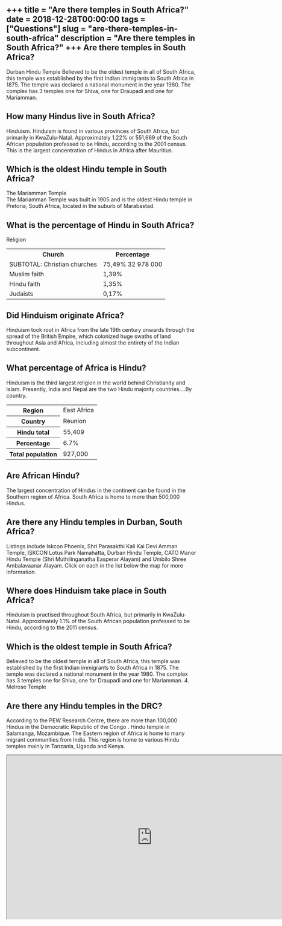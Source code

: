 +++
title = "Are there temples in South Africa?"
date = 2018-12-28T00:00:00
tags = ["Questions"]
slug = "are-there-temples-in-south-africa"
description = "Are there temples in South Africa?"
+++
Are there temples in South Africa?
----------------------------------

Durban Hindu Temple Believed to be the oldest temple in all of South Africa, this temple was established by the first Indian immigrants to South Africa in 1875. The temple was declared a national monument in the year 1980. The complex has 3 temples one for Shiva, one for Draupadi and one for Mariamman.

How many Hindus live in South Africa?
-------------------------------------

Hinduism. Hinduism is found in various provinces of South Africa, but primarily in KwaZulu-Natal. Approximately 1.22% or 551,669 of the South African population professed to be Hindu, according to the 2001 census. This is the largest concentration of Hindus in Africa after Mauritius.

Which is the oldest Hindu temple in South Africa?
-------------------------------------------------

The Mariamman Temple  
The Mariamman Temple was built in 1905 and is the oldest Hindu temple in Pretoria, South Africa, located in the suburb of Marabastad.

What is the percentage of Hindu in South Africa?
------------------------------------------------

Religion

<table><tr><th>Church</th><th>Percentage</th></tr><tr><td>SUBTOTAL: Christian churches</td><td>75,49% 32 978 000</td></tr><tr><td>Muslim faith</td><td>1,39%</td></tr><tr><td>Hindu faith</td><td>1,35%</td></tr><tr><td>Judaists</td><td>0,17%</td></tr></table>

Did Hinduism originate Africa?
------------------------------

Hinduism took root in Africa from the late 19th century onwards through the spread of the British Empire, which colonized huge swaths of land throughout Asia and Africa, including almost the entirety of the Indian subcontinent.

What percentage of Africa is Hindu?
-----------------------------------

Hinduism is the third largest religion in the world behind Christianity and Islam. Presently, India and Nepal are the two Hindu majority countries….By country.

<table><tr><th>Region</th><td>East Africa</td></tr><tr><th>Country</th><td>Réunion</td></tr><tr><th>Hindu total</th><td>55,409</td></tr><tr><th>Percentage</th><td>6.7%</td></tr><tr><th>Total population</th><td>927,000</td></tr></table>

Are African Hindu?
------------------

The largest concentration of Hindus in the continent can be found in the Southern region of Africa. South Africa is home to more than 500,000 Hindus.

Are there any Hindu temples in Durban, South Africa?
----------------------------------------------------

Listings include Iskcon Phoenix, Shri Parasakthi Kali Kai Devi Amman Temple, ISKCON Lotus Park Namahatta, Durban Hindu Temple, CATO Manor Hindu Temple (Shri Muthilinganatha Easperar Alayam) and Umbilo Shree Ambalavaanar Alayam. Click on each in the list below the map for more information.

Where does Hinduism take place in South Africa?
-----------------------------------------------

Hinduism is practised throughout South Africa, but primarily in KwaZulu-Natal. Approximately 1.1% of the South African population professed to be Hindu, according to the 2011 census.

Which is the oldest temple in South Africa?
-------------------------------------------

Believed to be the oldest temple in all of South Africa, this temple was established by the first Indian immigrants to South Africa in 1875. The temple was declared a national monument in the year 1980. The complex has 3 temples one for Shiva, one for Draupadi and one for Mariamman. 4. Melrose Temple

Are there any Hindu temples in the DRC?
---------------------------------------

According to the PEW Research Centre, there are more than 100,000 Hindus in the Democratic Republic of the Congo . Hindu temple in Salamanga, Mozambique. The Eastern region of Africa is home to many migrant communities from India. This region is home to various Hindu temples mainly in Tanzania, Uganda and Kenya.

<iframe allow="accelerometer; autoplay; clipboard-write; encrypted-media; gyroscope; picture-in-picture" allowfullscreen="" class="__youtube_prefs__  epyt-is-override  no-lazyload" data-no-lazy="1" data-origheight="433" data-origwidth="770" data-skipgform_ajax_framebjll="" height="433" id="_ytid_25753" loading="lazy" src="https://www.youtube.com/embed/hn2tlshCjtg?enablejsapi=1&autoplay=0&cc_load_policy=0&cc_lang_pref=&iv_load_policy=1&loop=0&modestbranding=0&rel=1&fs=1&playsinline=0&autohide=2&theme=dark&color=red&controls=1&" title="YouTube player" width="770"></iframe>